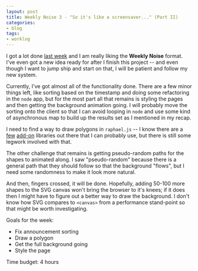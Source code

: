 ```yaml
---
layout: post
title: Weekly Noise 3 - "So it's like a screensaver..." (Part II)
categories:
- blog
tags:
- worklog
---
```

I got a lot done [last week](http://mdswanson.com/blog/2010/11/07/weekly-noise-2-recap.html) 
and I am really liking the **Weekly Noise** format.  I've even got a new idea 
ready for after I finish this project -- and even though I want to jump ship and 
start on that, I will be patient and follow my new system.

Currently, I've got almost all of the functionality done.  There are a few minor 
things left, like sorting based on the timestamp and doing some refactoring in 
the `node` app, but for the most part all that remains is styling the pages and 
then getting the background animation going.  I will probably move the sorting 
onto the client so that I can avoid looping in `node` and use some kind of 
asynchronous map to build up the results set as I mentioned in my recap.

I need to find a way to draw polygons in `raphael.js` -- I know there are a 
[few](https://github.com/wout/raphael-shapes) [add-on](http://code.google.com/p/jsvectoreditor/) 
libraries out there that I can probably use, but there is still some legwork 
involved with that.  

The other challenge that remains is getting pseudo-random paths for the shapes 
to animated along.  I saw "pseudo-random" because there is a general path that 
they should follow so that the background "flows", but I need some randomness 
to make it look more natural.

And then, fingers crossed, it will be done.  Hopefully, adding 50-100 more 
shapes to the SVG canvas won't bring the browser to it's knees; if it does 
then I might have to figure out a better way to draw the background.  I don't 
know how SVG compares to `<canvas>` from a performance stand-point so that 
might be worth investigating.

Goals for the week:

 - Fix announcement sorting
 - Draw a polygon
 - Get the full background going  
 - Style the page  

Time budget: 4 hours
